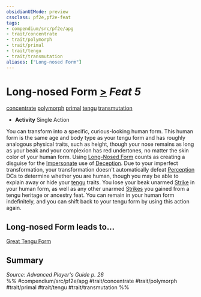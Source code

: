 ```yaml
---
obsidianUIMode: preview
cssclass: pf2e,pf2e-feat
tags:
- compendium/src/pf2e/apg
- trait/concentrate
- trait/polymorph
- trait/primal
- trait/tengu
- trait/transmutation
aliases: ["Long-nosed Form"]
---
```

# Long-nosed Form  [>](../../rules/core-rulebook/chapter-9-playing-the-game.md#Actions "Single Action") *Feat 5*  
[concentrate](../../rules/traits/concentrate.md)  [polymorph](../../rules/traits/polymorph.md)  [primal](../../rules/traits/primal.md)  [tengu](../../rules/traits/tengu-b1.md)  [transmutation](../../rules/traits/transmutation.md)  

- **Activity** Single Action

You can transform into a specific, curious-looking human form. This human form is the same age and body type as your tengu form and has roughly analogous physical traits, such as height, though your nose remains as long as your beak and your complexion has red undertones, no matter the skin color of your human form. Using [Long-Nosed Form](../../../..//TTRPGShare-Pathfinder-2E-Vault/compendium/feats/long-nosed-form-apg.md) counts as creating a disguise for the [Impersonate](../../rules/actions/impersonate.md) use of [Deception](../skills.md#Deception). Due to your imperfect transformation, your transformation doesn't automatically defeat [Perception](../skills.md#Perception) DCs to determine whether you are human, though you may be able to explain away or hide your [tengu](../../rules/traits/tengu-b1.md) traits. You lose your beak unarmed [Strike](../../rules/actions/strike.md) in your human form, as well as any other unarmed [Strikes](../../rules/actions/strike.md) you gained from a tengu heritage or ancestry feat. You can remain in your human form indefinitely, and you can shift back to your tengu form by using this action again.

## Long-nosed Form leads to...

[Great Tengu Form](great-tengu-form-apg.md)

## Summary

*Source: Advanced Player's Guide p. 26*  
%% #compendium/src/pf2e/apg #trait/concentrate #trait/polymorph #trait/primal #trait/tengu #trait/transmutation %%